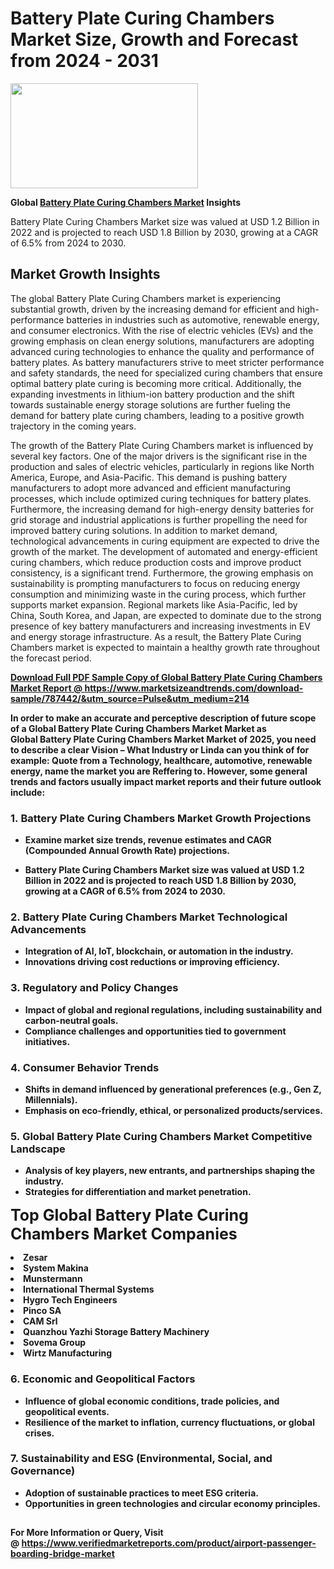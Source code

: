 <H1>Battery Plate Curing Chambers Market Size, Growth and Forecast from 2024 - 2031</H1><img class="aligncenter size-medium wp-image-584254" src="https://thirdeyenews.in/wp-content/uploads/2024/09/Global-Market-Research-300x168.jpeg" alt="" width="300" height="168" /><p><strong>Global&nbsp;<a href="https://www.marketsizeandtrends.com/download-sample/787442/&amp;utm_source=Pulse&amp;utm_medium=214">Battery Plate Curing Chambers Market</a> Insights</strong></p><p>Battery Plate Curing Chambers Market size was valued at USD 1.2 Billion in 2022 and is projected to reach USD 1.8 Billion by 2030, growing at a CAGR of 6.5% from 2024 to 2030.</p><p><h2>Market Growth Insights</h2> <p>The global Battery Plate Curing Chambers market is experiencing substantial growth, driven by the increasing demand for efficient and high-performance batteries in industries such as automotive, renewable energy, and consumer electronics. With the rise of electric vehicles (EVs) and the growing emphasis on clean energy solutions, manufacturers are adopting advanced curing technologies to enhance the quality and performance of battery plates. As battery manufacturers strive to meet stricter performance and safety standards, the need for specialized curing chambers that ensure optimal battery plate curing is becoming more critical. Additionally, the expanding investments in lithium-ion battery production and the shift towards sustainable energy storage solutions are further fueling the demand for battery plate curing chambers, leading to a positive growth trajectory in the coming years.</p> <p><strong><a href="#"></a></strong></p> <p>The growth of the Battery Plate Curing Chambers market is influenced by several key factors. One of the major drivers is the significant rise in the production and sales of electric vehicles, particularly in regions like North America, Europe, and Asia-Pacific. This demand is pushing battery manufacturers to adopt more advanced and efficient manufacturing processes, which include optimized curing techniques for battery plates. Furthermore, the increasing demand for high-energy density batteries for grid storage and industrial applications is further propelling the need for improved battery curing solutions. In addition to market demand, technological advancements in curing equipment are expected to drive the growth of the market. The development of automated and energy-efficient curing chambers, which reduce production costs and improve product consistency, is a significant trend. Furthermore, the growing emphasis on sustainability is prompting manufacturers to focus on reducing energy consumption and minimizing waste in the curing process, which further supports market expansion. Regional markets like Asia-Pacific, led by China, South Korea, and Japan, are expected to dominate due to the strong presence of key battery manufacturers and increasing investments in EV and energy storage infrastructure. As a result, the Battery Plate Curing Chambers market is expected to maintain a healthy growth rate throughout the forecast period.</p> <p><strong><a href="#"></p><p><span class=""><strong>Download Full PDF Sample Copy of Global Battery Plate Curing Chambers Market Report</strong> @ <a href="https://www.marketsizeandtrends.com/download-sample/787442/&amp;utm_source=Pulse&amp;utm_medium=214" target="_blank">https://www.marketsizeandtrends.com/download-sample/787442/&amp;utm_source=Pulse&amp;utm_medium=214</a></span></p><p>In order to make an accurate and perceptive description of future scope of a Global&nbsp;Battery Plate Curing Chambers Market Market as Global&nbsp;Battery Plate Curing Chambers Market Market of 2025, you need to describe a clear Vision &ndash; What Industry or Linda can you think of for example: Quote from a Technology, healthcare, automotive, renewable energy, name the market you are Reffering to. However, some general trends and factors usually impact market reports and their future outlook include:</p><h3>1.&nbsp;<strong>Battery Plate Curing Chambers Market Growth Projections</strong></h3><ul><li>Examine market size trends, revenue estimates and CAGR (Compounded Annual Growth Rate) projections.</li><li><p>Battery Plate Curing Chambers Market size was valued at USD 1.2 Billion in 2022 and is projected to reach USD 1.8 Billion by 2030, growing at a CAGR of 6.5% from 2024 to 2030.</p></li></ul><h3>2.&nbsp;<strong>Battery Plate Curing Chambers Market Technological Advancements</strong></h3><ul><li>Integration of AI, IoT, blockchain, or automation in the industry.</li><li>Innovations driving cost reductions or improving efficiency.</li></ul><h3>3.&nbsp;<strong>Regulatory and Policy Changes</strong></h3><ul><li>Impact of global and regional regulations, including sustainability and carbon-neutral goals.</li><li>Compliance challenges and opportunities tied to government initiatives.</li></ul><h3>4.&nbsp;<strong>Consumer Behavior Trends</strong></h3><ul><li>Shifts in demand influenced by generational preferences (e.g., Gen Z, Millennials).</li><li>Emphasis on eco-friendly, ethical, or personalized products/services.</li></ul><h3>5.&nbsp;<strong>Global Battery Plate Curing Chambers Market Competitive Landscape</strong></h3><ul><li>Analysis of key players, new entrants, and partnerships shaping the industry.</li><li>Strategies for differentiation and market penetration.</li></ul><p data-pm-slice="1 1 []"><span style="color: inherit; font-family: inherit; font-size: 25px;">Top Global Battery Plate Curing Chambers Market Companies</span></p><div class="" data-test-id=""><p><li>Zesar</li><li> System Makina</li><li> Munstermann</li><li> International Thermal Systems</li><li> Hygro Tech Engineers</li><li> Pinco SA</li><li> CAM Srl</li><li> Quanzhou Yazhi Storage Battery Machinery</li><li> Sovema Group</li><li> Wirtz Manufacturing</li></p></div><h3>6.&nbsp;<strong>Economic and Geopolitical Factors</strong></h3><ul><li>Influence of global economic conditions, trade policies, and geopolitical events.</li><li>Resilience of the market to inflation, currency fluctuations, or global crises.</li></ul><h3>7.&nbsp;<strong>Sustainability and ESG (Environmental, Social, and Governance)</strong></h3><ul><li>Adoption of sustainable practices to meet ESG criteria.</li><li>Opportunities in green technologies and circular economy principles.</li></ul><h2><strong style="font-size: 14px;">For More Information or Query, Visit @&nbsp;</strong><a style="background-color: #ffffff; font-size: 14px;" href="https://www.marketsizeandtrends.com/report/battery-plate-curing-chambers-market/" target="_blank">https://www.verifiedmarketreports.com/product/airport-passenger-boarding-bridge-market</a></h2>
